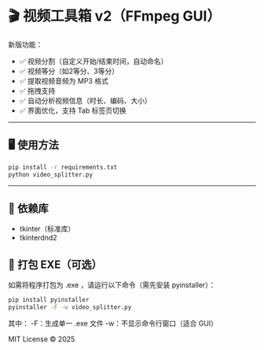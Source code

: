 # 🎬 视频工具箱 v2（FFmpeg GUI）

新版功能：
- ✅ 视频分割（自定义开始/结束时间，自动命名）
- ✅ 视频等分（如2等分、3等分）
- ✅ 提取视频音频为 MP3 格式
- ✅ 拖拽支持
- ✅ 自动分析视频信息（时长、编码、大小）
- ✅ 界面优化，支持 Tab 标签页切换

---

## 🖥️ 使用方法

```bash
pip install -r requirements.txt
python video_splitter.py
```

---

## 📝 依赖库

- tkinter（标准库）
- tkinterdnd2


## 🧩 打包 EXE（可选）

如需将程序打包为 .exe ，请运行以下命令（需先安装 pyinstaller）：

```bash
pip install pyinstaller
pyinstaller -F -w video_splitter.py
```
其中：
-F：生成单一 .exe 文件
-w：不显示命令行窗口（适合 GUI）

MIT License © 2025
